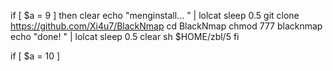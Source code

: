 
if [ $a = 9 ]
then
clear
echo "menginstall... " | lolcat
sleep 0.5
git clone https://github.com/Xi4u7/BlackNmap
cd BlackNmap
chmod 777 blacknmap
echo "done! " | lolcat
sleep 0.5
clear
sh $HOME/zbl/5
fi

if [ $a = 10 ]
